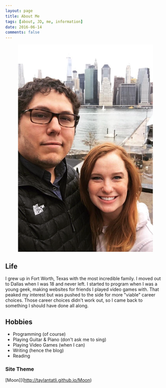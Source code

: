 ```yaml
---
layout: page
title: About Me
tags: [about, JD, me, information]
date: 2016-06-14
comments: false
---
```


<figure>
	<img src="/assets/img/profileNY.png">
</figure>

## Life
I grew up in Fort Worth, Texas with the most incredible family. I moved out to Dallas when I was 18 and never left. I started to program when I was a young geek, making websites for friends I played video games with. That peaked my interest but was pushed to the side for more "viable" career choices. Those career choices didn't work out, so I came back to something I should have done all along.

## Hobbies

* Programming (of course)
* Playing Guitar & Piano (don't ask me to sing)
* Playing Video Games (when I can)
* Writing (hence the blog)
* Reading


### Site Theme
[Moon]](http://taylantatli.github.io/Moon)
